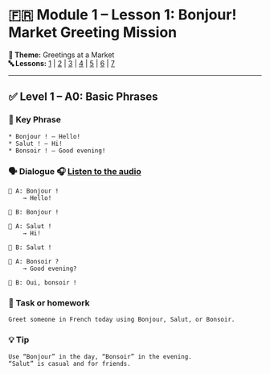 # 🇫🇷 Module 1 – Lesson 1: Bonjour! Market Greeting Mission

**📘 Theme:** Greetings at a Market  
**🔤 Lessons:** [1](#lesson-1) | [2](#lesson-2) | [3](#lesson-3) | [4](#lesson-4) | [5](#lesson-5) | [6](#lesson-6) | [7](#lesson-7)

---

## ✅ Level 1 – A0: Basic Phrases

### 📌 Key Phrase
    * Bonjour ! – Hello!
    * Salut ! – Hi!
    * Bonsoir ! – Good evening!

### 🗣️ Dialogue 🎧 [Listen to the audio](https://yourdomain.com/audio/lesson1_1.mp3)

    👩 A: Bonjour !
        → Hello!

    👨 B: Bonjour !

    👩 A: Salut !
        → Hi!

    👨 B: Salut !

    👩 A: Bonsoir ?
        → Good evening?

    👨 B: Oui, bonsoir !

### 🎯 Task or homework
    Greet someone in French today using Bonjour, Salut, or Bonsoir.

### 💡 Tip
    Use “Bonjour” in the day, “Bonsoir” in the evening.
    “Salut” is casual and for friends.
